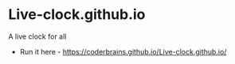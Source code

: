 # Live-clock.github.io
A live clock for all


* Run it here - https://coderbrains.github.io/Live-clock.github.io/
